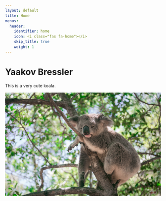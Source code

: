 ```yaml
---
layout: default
title: Home
menus:
  header:
    identifier: home
    icon: <i class="fas fa-home"></i>
    skip_title: true
    weight: 1
---
```


# Yaakov Bressler
This is a very cute koala.

![Sleeping Koala](images/sleeping-koala.jpeg)
